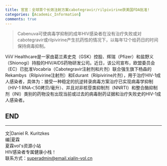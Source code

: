 ```yaml
---
title: 官宣：全球首个长效注射方案cabotegravir/rilpivirine获美国FDA批准!
categories: [Academic_Information]
comments: true
---
```

> Cabenuva可使病毒学抑制的成年HIV感染者在没有治疗失败或对cabotegravir或rilpivirine产生抗药性的情况下，以每年12个给药日的时间保持病毒抑制。

ViiV Healthcare是一家由葛兰素史克（GSK）控股、辉瑞（Pfizer）和盐野义（Shionogi）持股的HIV/AIDS药物研发公司。近日，该公司宣布，欧盟委员会（EC）已批准Vocabria（Cabotegravir注射剂和片剂）联合强生旗下杨森的Rekambys（Rilpivirine注射剂）和Edurant（Rilpivirine片剂），用于治疗HIV-1成人感染者，具体为：接受一种稳定的抗逆转录病毒方案治疗已实现病毒学抑制（HIV-1 RNA＜50拷贝/毫升）、并且对非核苷类抑制剂（NNRTI）和整合酶抑制剂（INI）类别的药物没有出现当前或过去的病毒耐药证据和治疗失败史的HIV-1成人感染者。





END<br>
---

---
文|Daniel R. Kuritzkes<br>
编|夏霖<br>
夏霖vol's资源小站<br>
HIV感染者专属健康小栈！<br>
联系方式：superadmin@email.xialin-vol.cn
